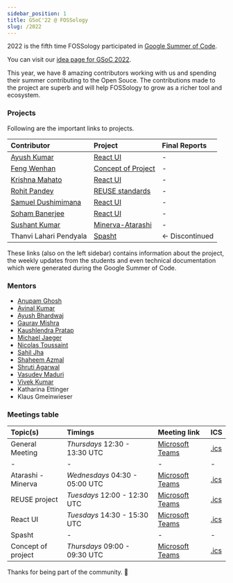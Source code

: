 ```yaml
---
sidebar_position: 1
title: GSoC'22 @ FOSSology
slug: /2022
---
```


<!--
SPDX-License-Identifier: CC-BY-SA-4.0

SPDX-FileCopyrightText: 2022 Sushant Kumar <sushantmishra02102002@gmail.com>
SPDX-FileCopyrightText: 2022 Gaurav Mishra <mishra.gaurav@siemens.com>
SPDX-FileCopyrightText: 2022 Siemens AG
-->

2022 is the fifth time FOSSology participated in
[Google Summer of Code](https://summerofcode.withgoogle.com/programs/2022/organizations/fossology).

You can visit our [idea page for GSoC 2022](GSoC-projects.md).

This year, we have 8 amazing contributors working with us and spending their summer
contributing to the Open Souce. The contributions made to the project are
superb and will help FOSSology to grow as a richer tool and ecosystem.

### Projects
Following are the important links to projects.

| Contributor | Project | Final Reports |
| :--- | :--- | :--- |
| [Ayush Kumar](https://github.com/Ayush7614) | [React UI](/docs/2022/ui) | - |
| [Feng Wenhan](https://github.com/fwhdzh) | [Concept of Project](/docs/2022/project) | - |
| [Krishna Mahato](https://github.com/krishna9304) | [React UI](/docs/2022/ui) | - |
| [Rohit Pandey](https://github.com/rohitpandey49) | [REUSE standards](/docs/2022/reuse) | - |
| [Samuel Dushimimana](https://github.com/dushimsam) | [React UI](/docs/2022/ui) | - |
| [Soham Banerjee](https://github.com/soham4abc) | [React UI](/docs/2022/ui) | - |
| [Sushant Kumar](https://github.com/its-sushant) | [Minerva-Atarashi](/docs/2022/atarashi) | - |
| Thanvi Lahari Pendyala | [Spasht](/docs/2022/spasht) | \<- Discontinued |

These links (also on the left sidebar) contains information about the project,
the weekly updates from the students and even technical documentation which
were generated during the Google Summer of Code.

### Mentors

* [Anupam Ghosh](https://github.com/ag4ums)
* [Avinal Kumar](https://github.com/avinal)
* [Ayush Bhardwaj](https://github.com/hastagAB)
* [Gaurav Mishra](https://github.com/GMishx)
* [Kaushlendra Pratap](https://github.com/Kaushl2208)
* [Michael Jaeger](https://github.com/mcjaeger)
* [Nicolas Toussaint](https://github.com/NicolasToussaint)
* [Sahil Jha](https://github.com/sjha2048)
* [Shaheem Azmal](https://github.com/shaheemazmalmmd)
* [Shruti Agarwal](https://github.com/Shruti3004)
* [Vasudev Maduri](https://github.com/vasudevmaduri)
* [Vivek Kumar](https://github.com/viv9k)
* Katharina Ettinger
* Klaus Gmeinwieser

### Meetings table

| Topic(s) | Timings | Meeting link | ICS |
| :--- | :--- | :--- | :--- |
| General Meeting | *Thursdays* 12:30 - 13:30 UTC | [Microsoft Teams](https://teams.microsoft.com/l/meetup-join/19%3ameeting_MTAwZTUyMWYtNDNiNy00MTIyLWFlYWItZWMwNDA5YjYxMzgw%40thread.v2/0?context=%7b%22Tid%22%3a%2238ae3bcd-9579-4fd4-adda-b42e1495d55a%22%2c%22Oid%22%3a%227f1979f2-e3e3-40d0-8a77-bcef842abf7e%22%7d) | [.ics](/ics/gsoc_2022_weekly.ics) |
| - | - | - | - |
| Atarashi - Minerva | *Wednesdays* 04:30 - 05:00 UTC | [Microsoft Teams](https://teams.microsoft.com/l/meetup-join/19%3ameeting_NmE4ZWVkZjktZTI1NS00YzQyLWE1YTMtMjUxMDkyODVmZTg0%40thread.v2/0?context=%7b%22Tid%22%3a%2238ae3bcd-9579-4fd4-adda-b42e1495d55a%22%2c%22Oid%22%3a%22a897f79c-71f3-4e34-a964-67183e5a6731%22%7d) | [.ics](/ics/gsoc_2022_atarashi.ics) |
| REUSE project | *Tuesdays* 12:00 - 12:30 UTC | [Microsoft Teams](https://teams.microsoft.com/l/meetup-join/19%3ameeting_ZWQyNjRlMmUtMzljNS00OWJlLThiNmEtYmRlM2IwNjRmMDI2%40thread.v2/0?context=%7b%22Tid%22%3a%2238ae3bcd-9579-4fd4-adda-b42e1495d55a%22%2c%22Oid%22%3a%22a2c4f566-cad3-46d5-9146-26004cf4bc7c%22%7d) | [.ics](/ics/gsoc_2022_reuse.ics) |
| React UI | *Tuesdays* 14:30 - 15:30 UTC | [Microsoft Teams](https://teams.microsoft.com/l/meetup-join/19%3ameeting_ZDYzM2M0ZWEtMDE1MC00ZGM0LTk1MGUtNWYxYTNjNzQ1OWRk%40thread.v2/0?context=%7b%22Tid%22%3a%2238ae3bcd-9579-4fd4-adda-b42e1495d55a%22%2c%22Oid%22%3a%227f1979f2-e3e3-40d0-8a77-bcef842abf7e%22%7d) | [.ics](/ics/gsoc_2022_ui.ics) |
| Spasht | - | - | - |
| Concept of project | *Thursdays* 09:00 - 09:30 UTC | [Microsoft Teams](https://teams.microsoft.com/l/meetup-join/19%3ameeting_MWE4YTRlMDEtODc4Yi00NjY4LWIzNGYtM2ViYWNmMDU3ZDVl%40thread.v2/0?context=%7b%22Tid%22%3a%2238ae3bcd-9579-4fd4-adda-b42e1495d55a%22%2c%22Oid%22%3a%22a2c4f566-cad3-46d5-9146-26004cf4bc7c%22%7d) | [.ics](/ics/gsoc_2022_project.ics) |

Thanks for being part of the community. 💚
